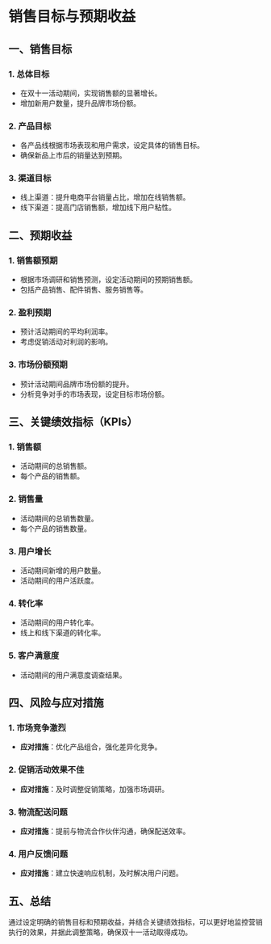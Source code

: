 # 销售目标与预期收益

## 一、销售目标
### 1. 总体目标
- 在双十一活动期间，实现销售额的显著增长。
- 增加新用户数量，提升品牌市场份额。

### 2. 产品目标
- 各产品线根据市场表现和用户需求，设定具体的销售目标。
- 确保新品上市后的销量达到预期。

### 3. 渠道目标
- 线上渠道：提升电商平台销量占比，增加在线销售额。
- 线下渠道：提高门店销售额，增加线下用户粘性。

## 二、预期收益
### 1. 销售额预期
- 根据市场调研和销售预测，设定活动期间的预期销售额。
- 包括产品销售、配件销售、服务销售等。

### 2. 盈利预期
- 预计活动期间的平均利润率。
- 考虑促销活动对利润的影响。

### 3. 市场份额预期
- 预计活动期间品牌市场份额的提升。
- 分析竞争对手的市场表现，设定目标市场份额。

## 三、关键绩效指标（KPIs）
### 1. 销售额
- 活动期间的总销售额。
- 每个产品的销售额。

### 2. 销售量
- 活动期间的总销售数量。
- 每个产品的销售数量。

### 3. 用户增长
- 活动期间新增的用户数量。
- 活动期间的用户活跃度。

### 4. 转化率
- 活动期间的用户转化率。
- 线上和线下渠道的转化率。

### 5. 客户满意度
- 活动期间的用户满意度调查结果。

## 四、风险与应对措施
### 1. 市场竞争激烈
- **应对措施**：优化产品组合，强化差异化竞争。

### 2. 促销活动效果不佳
- **应对措施**：及时调整促销策略，加强市场调研。

### 3. 物流配送问题
- **应对措施**：提前与物流合作伙伴沟通，确保配送效率。

### 4. 用户反馈问题
- **应对措施**：建立快速响应机制，及时解决用户问题。

## 五、总结
通过设定明确的销售目标和预期收益，并结合关键绩效指标，可以更好地监控营销执行的效果，并据此调整策略，确保双十一活动取得成功。